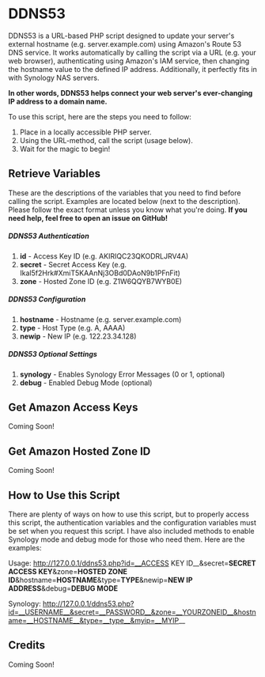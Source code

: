 DDNS53
=======

DDNS53 is a URL-based PHP script designed to update your server's external hostname (e.g. server.example.com) using Amazon's Route 53 DNS service. It works automatically by calling the script via a URL (e.g. your web browser), authenticating using Amazon's IAM service, then changing the hostname value to the defined IP address. Additionally, it perfectly fits in with Synology NAS servers.

__In other words, DDNS53 helps connect your web server's ever-changing IP address to a domain name.__

To use this script, here are the steps you need to follow:

1. Place in a locally accessible PHP server.
2. Using the URL-method, call the script (usage below).
3. Wait for the magic to begin!

## Retrieve Variables
These are the descriptions of the variables that you need to find before calling the script. Examples are located below (next to the description). Please follow the exact format unless you know what you're doing. __If you need help, feel free to open an issue on GitHub!__

##### DDNS53 Authentication
1. __id__ - Access Key ID (e.g. AKIRIQC23QKODRLJRV4A)
2. __secret__ - Secret Access Key (e.g. Ikal5f2Hrk#XmiT5KAAnNj3OBd0DAoN9b1PFnFit)
3. __zone__ - Hosted Zone ID (e.g. Z1W6QQYB7WYB0E)

##### DDNS53 Configuration
1. __hostname__ - Hostname (e.g. server.example.com)
2. __type__ - Host Type (e.g. A, AAAA)
3. __newip__ - New IP (e.g. 122.23.34.128)

##### DDNS53 Optional Settings
1. __synology__ - Enables Synology Error Messages (0 or 1, optional)
2. __debug__ - Enabled Debug Mode (optional)

## Get Amazon Access Keys
Coming Soon!

## Get Amazon Hosted Zone ID
Coming Soon!

## How to Use this Script
There are plenty of ways on how to use this script, but to properly access this script, the authentication variables and the configuration variables must be set when you request this script. I have also included methods to enable Synology mode and debug mode for those who need them. Here are the examples:

Usage: http://127.0.0.1/ddns53.php?id=__ACCESS KEY ID__&secret=__SECRET ACCESS KEY__&zone=__HOSTED ZONE ID__&hostname=__HOSTNAME__&type=__TYPE__&newip=__NEW IP ADDRESS__&debug=__DEBUG MODE__

Synology: http://127.0.0.1/ddns53.php?id=__USERNAME__&secret=__PASSWORD__&zone=__YOURZONEID__&hostname=__HOSTNAME__&type=__type__&myip=__MYIP__

## Credits
Coming Soon!